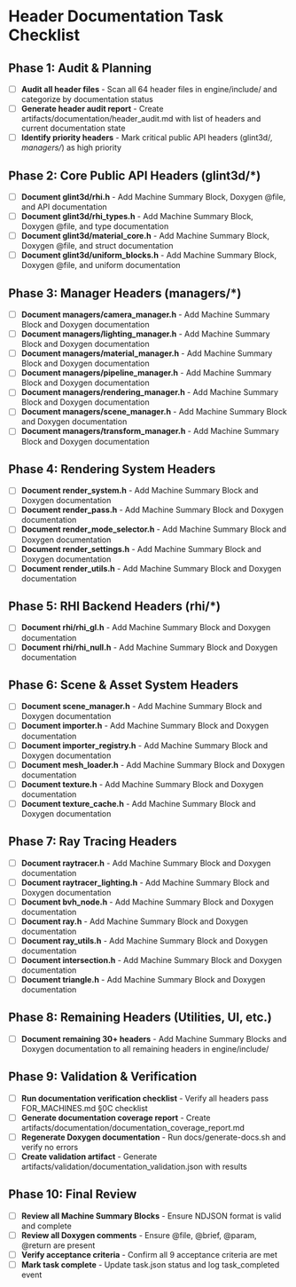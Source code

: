 # Header Documentation Task Checklist

## Phase 1: Audit & Planning
- [ ] **Audit all header files** - Scan all 64 header files in engine/include/ and categorize by documentation status
- [ ] **Generate header audit report** - Create artifacts/documentation/header_audit.md with list of headers and current documentation state
- [ ] **Identify priority headers** - Mark critical public API headers (glint3d/*, managers/*) as high priority

## Phase 2: Core Public API Headers (glint3d/*)
- [ ] **Document glint3d/rhi.h** - Add Machine Summary Block, Doxygen @file, and API documentation
- [ ] **Document glint3d/rhi_types.h** - Add Machine Summary Block, Doxygen @file, and type documentation
- [ ] **Document glint3d/material_core.h** - Add Machine Summary Block, Doxygen @file, and struct documentation
- [ ] **Document glint3d/uniform_blocks.h** - Add Machine Summary Block, Doxygen @file, and uniform documentation

## Phase 3: Manager Headers (managers/*)
- [ ] **Document managers/camera_manager.h** - Add Machine Summary Block and Doxygen documentation
- [ ] **Document managers/lighting_manager.h** - Add Machine Summary Block and Doxygen documentation
- [ ] **Document managers/material_manager.h** - Add Machine Summary Block and Doxygen documentation
- [ ] **Document managers/pipeline_manager.h** - Add Machine Summary Block and Doxygen documentation
- [ ] **Document managers/rendering_manager.h** - Add Machine Summary Block and Doxygen documentation
- [ ] **Document managers/scene_manager.h** - Add Machine Summary Block and Doxygen documentation
- [ ] **Document managers/transform_manager.h** - Add Machine Summary Block and Doxygen documentation

## Phase 4: Rendering System Headers
- [ ] **Document render_system.h** - Add Machine Summary Block and Doxygen documentation
- [ ] **Document render_pass.h** - Add Machine Summary Block and Doxygen documentation
- [ ] **Document render_mode_selector.h** - Add Machine Summary Block and Doxygen documentation
- [ ] **Document render_settings.h** - Add Machine Summary Block and Doxygen documentation
- [ ] **Document render_utils.h** - Add Machine Summary Block and Doxygen documentation

## Phase 5: RHI Backend Headers (rhi/*)
- [ ] **Document rhi/rhi_gl.h** - Add Machine Summary Block and Doxygen documentation
- [ ] **Document rhi/rhi_null.h** - Add Machine Summary Block and Doxygen documentation

## Phase 6: Scene & Asset System Headers
- [ ] **Document scene_manager.h** - Add Machine Summary Block and Doxygen documentation
- [ ] **Document importer.h** - Add Machine Summary Block and Doxygen documentation
- [ ] **Document importer_registry.h** - Add Machine Summary Block and Doxygen documentation
- [ ] **Document mesh_loader.h** - Add Machine Summary Block and Doxygen documentation
- [ ] **Document texture.h** - Add Machine Summary Block and Doxygen documentation
- [ ] **Document texture_cache.h** - Add Machine Summary Block and Doxygen documentation

## Phase 7: Ray Tracing Headers
- [ ] **Document raytracer.h** - Add Machine Summary Block and Doxygen documentation
- [ ] **Document raytracer_lighting.h** - Add Machine Summary Block and Doxygen documentation
- [ ] **Document bvh_node.h** - Add Machine Summary Block and Doxygen documentation
- [ ] **Document ray.h** - Add Machine Summary Block and Doxygen documentation
- [ ] **Document ray_utils.h** - Add Machine Summary Block and Doxygen documentation
- [ ] **Document intersection.h** - Add Machine Summary Block and Doxygen documentation
- [ ] **Document triangle.h** - Add Machine Summary Block and Doxygen documentation

## Phase 8: Remaining Headers (Utilities, UI, etc.)
- [ ] **Document remaining 30+ headers** - Add Machine Summary Blocks and Doxygen documentation to all remaining headers in engine/include/

## Phase 9: Validation & Verification
- [ ] **Run documentation verification checklist** - Verify all headers pass FOR_MACHINES.md §0C checklist
- [ ] **Generate documentation coverage report** - Create artifacts/documentation/documentation_coverage_report.md
- [ ] **Regenerate Doxygen documentation** - Run docs/generate-docs.sh and verify no errors
- [ ] **Create validation artifact** - Generate artifacts/validation/documentation_validation.json with results

## Phase 10: Final Review
- [ ] **Review all Machine Summary Blocks** - Ensure NDJSON format is valid and complete
- [ ] **Review all Doxygen comments** - Ensure @file, @brief, @param, @return are present
- [ ] **Verify acceptance criteria** - Confirm all 9 acceptance criteria are met
- [ ] **Mark task complete** - Update task.json status and log task_completed event
